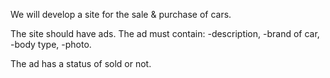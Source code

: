 We will develop a site for the sale & purchase of cars.

The site should have ads. 
The ad must contain: 
-description, 
-brand of car, 
-body type, 
-photo.

The ad has a status of sold or not.